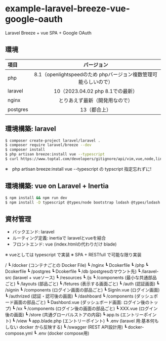 # example-laravel-breeze-vue-google-oauth
Laravel Breeze + vue SPA + Google OAuth

## 環境
|項目|バージョン|
|:---|:---:|
|php|8.1（openlightspeedのため phpバージョン複数管理可能らしいので）|
|laravel|10（2023.04.02 php 8.1での最新）|
|nginx|とりあえず最新（開発用なので）|
|postgres|13（都合上）|

## 環境構築: laravel
```bash
$ composer create-project laravel/laravel .
$ composer require laravel/breeze --dev
$ composer install
$ php artisan breeze:install vue --typescript
$ curl https://www.toptal.com/developers/gitignore/api/vim,vue,node,linux,macos,laravel,windows,composer,intellij,sublimetext,visualstudio,visualstudiocode >> .gitignore
```
※　php artisan breeze:install vue --typescript の typscript 指定忘れずに!  

## 環境構築: vue on Laravel + Inertia
```bash
$ npm install && npm run dev
$ npm install -D typescript @types/node bootstrap lodash @types/lodash @types/ziggy-js
```

## 資材管理
- バックエンド: laravel
- ルーティング定義: inertiaで laravelとvueを結合
- フロントエンド: vue (index.htmlの代わりだけ blade)

※ vueとしては typescript で実装
※ SPA + RESTfull で可能な限り実装

/
    ┗ /docker (コンテナごとの Docker File)
        ┗ /nginx
            ┗ Dcokerfile
        ┗ /php
            ┗ Dcokerfile
        ┗ /postgres
            ┗ Dcokerfile
    ┗ /db  (postgresのマウント先)
    ┗ /laravel-src (laravel + vueソース)
        ┗ /resources
            ┗ /js
                ┗ /components (最小な共通部品ごと)
                    ┗ /layouts (部品ごと)
                ┗ /fetures (表示する画面ごと)
                    ┗ /auth (認証画面)
                        ┗ /signin
                            ┗ /components (ログイン画面の部品ごと)
                            ┗ SignIn.vue (ログイン画面)
                    ┗ /authrized (認証・認可後の画面)
                        ┗ /dashboard
                            ┗ /components (ダッシュボード画面の部品ごと)
                            ┗ Dashbord.vue (ダッシュボード画面: ログイン後のトップ)
                        ┗ /xx
                            ┗ /components (ログイン後の画面の部品ごと)
                            ┗ XXX.vue (ログイン後の画面)
                ┗ /store (共通グローバルストアの内容)
                ┗ app.ts (エントリーポイント)
            ┗ /view
                ┗ app.blade.php (エントリーポイント)
            ┗ .env (laravel 用:基本何もしない docker から反映する)
    ┗ /swagger (REST API設計用)
    ┗ docker-compose.yml
    ┗ .env (docker compose用)